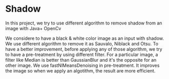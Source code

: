 # Shadow
In this project, we try to use different algorithm to remove shadow from an image with Java+ OpenCv

We considere to have a black & white color image as an input with shadow. We use different algorithm to remove it as Sauvalo, Niblack 
and Otsu.
To have a better improvement, before applying any of those algorithm, we try to have a pre-treatment by using different filter. 
For a particular image, a filter like Median is better than GaussianBlur and it's the opposite for an other image. We use fastNlMeansDenoising 
in pre-treatment. It improves the image so when we apply an algotithm, the result are more efficient.


